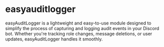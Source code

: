 # easyauditlogger
easyAuditLogger is a lightweight and easy-to-use module designed to simplify the process of capturing and logging audit events in your Discord bot. Whether you're tracking role changes, message deletions, or user updates, easyAuditLogger handles it smoothly.
